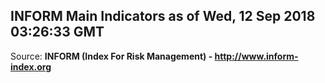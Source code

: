 ## INFORM Main Indicators as of Wed, 12 Sep 2018 03:26:33 GMT

Source: **INFORM (Index For Risk Management) - http://www.inform-index.org**